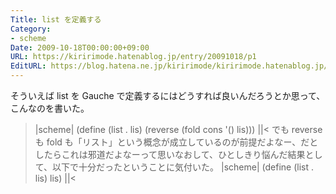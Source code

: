 ```yaml
---
Title: list を定義する
Category:
- scheme
Date: 2009-10-18T00:00:00+09:00
URL: https://kiririmode.hatenablog.jp/entry/20091018/p1
EditURL: https://blog.hatena.ne.jp/kiririmode/kiririmode.hatenablog.jp/atom/entry/8454420450078212490
---
```



そういえば list を Gauche で定義するにはどうすれば良いんだろうとか思って、こんなのを書いた。
>|scheme|
(define (list . lis)
  (reverse (fold cons '() lis)))
||<
でも reverse も fold も「リスト」という概念が成立しているのが前提だよなー、だとしたらこれは邪道だよなーって思いなおして、ひとしきり悩んだ結果として、以下で十分だったということに気付いた。
>|scheme|
(define (list . lis)
  lis)
||<
